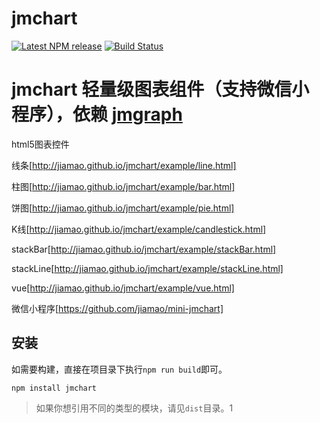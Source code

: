 jmchart
=========

[![Latest NPM release][npm-badge]][npm-badge-url]
[![Build Status](https://travis-ci.org/jiamao/jmchart.svg?branch=master)](https://travis-ci.org/jiamao/jmchart)

jmchart 轻量级图表组件（支持微信小程序），依赖 [jmgraph](https://github.com/jiamao/jmgraph)
=======

html5图表控件

线条[http://jiamao.github.io/jmchart/example/line.html]

柱图[http://jiamao.github.io/jmchart/example/bar.html]

饼图[http://jiamao.github.io/jmchart/example/pie.html]

K线[http://jiamao.github.io/jmchart/example/candlestick.html]

stackBar[http://jiamao.github.io/jmchart/example/stackBar.html]

stackLine[http://jiamao.github.io/jmchart/example/stackLine.html]

vue[http://jiamao.github.io/jmchart/example/vue.html]

微信小程序[https://github.com/jiamao/mini-jmchart]


安装
---
如需要构建，直接在项目录下执行`npm run build`即可。
```shell
npm install jmchart
```

> 如果你想引用不同的类型的模块，请见`dist`目录。1
>
[npm-badge]: https://img.shields.io/npm/v/jmchart.svg
[npm-badge-url]: https://www.npmjs.com/package/jmchart